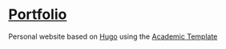 # [Portfolio](https://sergiogasquez.github.io/)

Personal website based on [Hugo](https://github.com/gohugoio/hugo) using the [Academic Template](https://github.com/wowchemy/starter-academic)